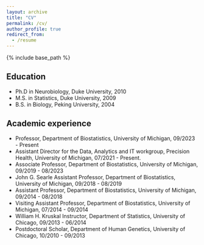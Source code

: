 ```yaml
---
layout: archive
title: "CV"
permalink: /cv/
author_profile: true
redirect_from:
  - /resume
---
```


{% include base_path %}

## Education

* Ph.D in Neurobiology, Duke University, 2010
* M.S. in Statistics, Duke University, 2009
* B.S. in Biology, Peking University, 2004

## Academic experience

* Professor, Department of Biostatistics, University of Michigan, 09/2023 - Present
* Assistant Director for the Data, Analytics and IT workgroup, Precision Health, University of Michigan, 07/2021 - Present.
* Associate Professor, Department of Biostatistics, University of Michigan, 09/2019 - 08/2023
* John G. Searle Assistant Professor, Department of Biostatistics, University of Michigan, 09/2018 - 08/2019
* Assistant Professor, Department of Biostatistics, University of Michigan, 09/2014 - 08/2018
* Visiting Assistant Professor, Department of Biostatistics, University of Michigan, 07/2014 - 09/2014
* William H. Kruskal Instructor, Department of Statistics, University of Chicago, 09/2013 - 06/2014
* Postdoctoral Scholar, Department of Human Genetics, University of Chicago, 10/2010 - 09/2013
  
